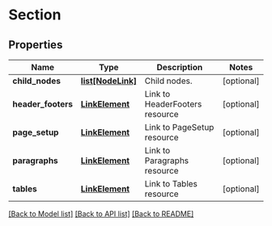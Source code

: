 # Section

## Properties
Name | Type | Description | Notes
------------ | ------------- | ------------- | -------------
**child_nodes** | [**list[NodeLink]**](NodeLink.md) | Child nodes. | [optional] 
**header_footers** | [**LinkElement**](LinkElement.md) | Link to HeaderFooters resource | [optional] 
**page_setup** | [**LinkElement**](LinkElement.md) | Link to PageSetup resource | [optional] 
**paragraphs** | [**LinkElement**](LinkElement.md) | Link to Paragraphs resource | [optional] 
**tables** | [**LinkElement**](LinkElement.md) | Link to Tables resource | [optional] 

[[Back to Model list]](../README.md#documentation-for-models) [[Back to API list]](../README.md#documentation-for-api-endpoints) [[Back to README]](../README.md)


